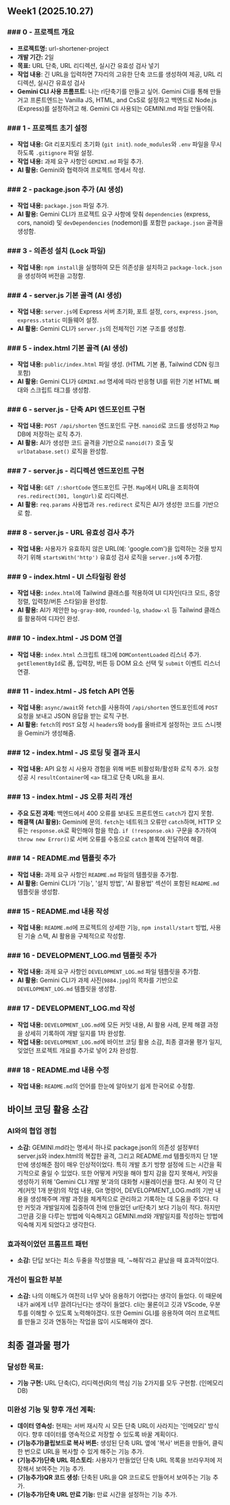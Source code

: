 ## Week1 (2025.10.27)

### ### 0 - 프로젝트 개요 
- **프로젝트명:** url-shortener-project
- **개발 기간:** 2일
- **목표:** URL 단축, URL 리디렉션, 실시간 유효성 검사 넣기
- **작업 내용**: 긴 URL을 입력하면 7자리의 고유한 단축 코드를 생성하여 제공, URL 리디렉션, 실시간 유효성 검사
- **Gemini CLI 사용 프롬프트**: 나는 rl단축기를 만들고 싶어. Gemini Cli를 통해 만들거고 프론트엔드는 Vanilla JS, HTML, and CsS로 설정하고 백엔드로 Node.js (Express)를 설정하려고 해. Gemini Cli 사용되는 GEMINI.md 파일 만들어줘.

### ### 1 - 프로젝트 초기 설정
- **작업 내용:** Git 리포지토리 초기화 (`git init`). `node_modules`와 `.env` 파일을 무시하도록 `.gitignore` 파일 설정.
- **작업 내용:** 과제 요구 사항인 `GEMINI.md` 파일 추가.
- **AI 활용:** Gemini와 협력하여 프로젝트 명세서 작성.

### ### 2 - package.json 추가 (AI 생성)
- **작업 내용:** `package.json` 파일 추가.
- **AI 활용:** Gemini CLI가 프로젝트 요구 사항에 맞춰 `dependencies` (express, cors, nanoid) 및 `devDependencies` (nodemon)를 포함한 `package.json` 골격을 생성함.

### ### 3 - 의존성 설치 (Lock 파일)
- **작업 내용:** `npm install`을 실행하여 모든 의존성을 설치하고 `package-lock.json`을 생성하여 버전을 고정함.

### ### 4 - server.js 기본 골격 (AI 생성)
- **작업 내용:** `server.js`에 Express 서버 초기화, 포트 설정, `cors`, `express.json`, `express.static` 미들웨어 설정.
- **AI 활용:** Gemini CLI가 `server.js`의 전체적인 기본 구조를 생성함.

### ### 5 - index.html 기본 골격 (AI 생성)
- **작업 내용:** `public/index.html` 파일 생성. (HTML 기본 폼, Tailwind CDN 링크 포함)
- **AI 활용:** Gemini CLI가 `GEMINI.md` 명세에 따라 반응형 UI를 위한 기본 HTML 뼈대와 스크립트 태그를 생성함.

### ### 6 - server.js - 단축 API 엔드포인트 구현
- **작업 내용:** `POST /api/shorten` 엔드포인트 구현. `nanoid`로 코드를 생성하고 `Map` DB에 저장하는 로직 추가.
- **AI 활용:** AI가 생성한 코드 골격을 기반으로 `nanoid(7)` 호출 및 `urlDatabase.set()` 로직을 완성함.

### ### 7 - server.js - 리디렉션 엔드포인트 구현
- **작업 내용:** `GET /:shortCode` 엔드포인트 구현. `Map`에서 URL을 조회하여 `res.redirect(301, longUrl)`로 리디렉션.
- **AI 활용:** `req.params` 사용법과 `res.redirect` 로직은 AI가 생성한 코드를 기반으로 함.

### ### 8 - server.js - URL 유효성 검사 추가
- **작업 내용:** 사용자가 유효하지 않은 URL(예: 'google.com')을 입력하는 것을 방지하기 위해 `startsWith('http')` 유효성 검사 로직을 `server.js`에 추가함.

### ### 9 - index.html - UI 스타일링 완성
- **작업 내용:** `index.html`에 Tailwind 클래스를 적용하여 UI 디자인(다크 모드, 중앙 정렬, 입력창/버튼 스타일)을 완성함.
- **AI 활용:** AI가 제안한 `bg-gray-800`, `rounded-lg`, `shadow-xl` 등 Tailwind 클래스를 활용하여 디자인 완성.

### ### 10 - index.html - JS DOM 연결
- **작업 내용:** `index.html` 스크립트 태그에 `DOMContentLoaded` 리스너 추가. `getElementById`로 폼, 입력창, 버튼 등 DOM 요소 선택 및 `submit` 이벤트 리스너 연결.

### ### 11 - index.html - JS fetch API 연동
- **작업 내용:** `async/await`와 `fetch`를 사용하여 `/api/shorten` 엔드포인트에 `POST` 요청을 보내고 JSON 응답을 받는 로직 구현.
- **AI 활용:** `fetch`의 `POST` 요청 시 `headers`와 `body`를 올바르게 설정하는 코드 스니펫을 Gemini가 생성해줌.

### ### 12 - index.html - JS 로딩 및 결과 표시
- **작업 내용:** API 요청 시 사용자 경험을 위해 버튼 비활성화/활성화 로직 추가. 요청 성공 시 `resultContainer`에 `<a>` 태그로 단축 URL을 표시.

### ### 13 - index.html - JS 오류 처리 개선
- **주요 도전 과제:** 백엔드에서 400 오류를 보내도 프론트엔드 `catch`가 잡지 못함.
- **해결책 (AI 활용):** Gemini에 문의. `fetch`는 네트워크 오류만 `catch`하며, HTTP 오류는 `response.ok`로 확인해야 함을 학습. `if (!response.ok)` 구문을 추가하여 `throw new Error()`로 서버 오류를 수동으로 `catch` 블록에 전달하여 해결.

### ### 14 - README.md 템플릿 추가
- **작업 내용:** 과제 요구 사항인 `README.md` 파일의 템플릿을 추가함.
- **AI 활용:** Gemini CLI가 '기능', '설치 방법', 'AI 활용법' 섹션이 포함된 `README.md` 템플릿을 생성함.

### ### 15 - README.md 내용 작성
- **작업 내용:** `README.md`에 프로젝트의 상세한 기능, `npm install/start` 방법, 사용된 기술 스택, AI 활용을 구체적으로 작성함.

### ### 16 - DEVELOPMENT_LOG.md 템플릿 추가
- **작업 내용:** 과제 요구 사항인 `DEVELOPMENT_LOG.md` 파일 템플릿을 추가함.
- **AI 활용:** Gemini CLI가 과제 사진(`9884.jpg`)의 목차를 기반으로 `DEVELOPMENT_LOG.md` 템플릿을 생성함.

### ### 17 - DEVELOPMENT_LOG.md 작성
- **작업 내용:** `DEVELOPMENT_LOG.md`에 모든 커밋 내용, AI 활용 사례, 문제 해결 과정을 상세히 기록하여 개발 일지를 1차 완성함.
- **작업 내용:** `DEVELOPMENT_LOG.md`에 바이브 코딩 활용 소감, 최종 결과물 평가 일지, 잊었던 프로젝트 개요를 추가로 넣어 2차 완성함.

### ### 18 - README.md 내용 수정
- **작업 내용:** `README.md`의 언어를 한눈에 알아보기 쉽게 한국어로 수정함.



## 바이브 코딩 활용 소감

### AI와의 협업 경험
- **소감:** GEMINI.md라는 명세서 하나로 package.json의 의존성 설정부터 server.js와 index.html의 복잡한 골격, 그리고 README.md 템플릿까지 단 1분 만에 생성해준 점이 매우 인상적이었다. 특히 개발 초기 방향 설정에 드는 시간을 획기적으로 줄일 수 있었다. 또한 어떻게 커밋을 해야 할지 감을 잡지 못해서, 커밋을 생성하기 위해 'Gemini CLI 개발 봇'과의 대화형 시뮬레이션을 했다. AI 봇이 각 단계(커밋 1개 분량)의 작업 내용, Git 명령어, DEVELOPMENT_LOG.md의 기반 내용을 생성해주며 개발 과정을 체계적으로 관리하고 기록하는 데 도움을 주었다. 다만 커밋과 개발일지에 집중하여 전에 만들었던 url단축기 보다 기능이 적다. 하지만 그만큼 깃을 다루는 방법에 익숙해지고 GEMINI.md와 개발일지를 작성하는 방법에 익숙해 지게 되었다고 생각한다. 

### 효과적이었던 프롬프트 패턴
- **소감:** 단답 보다는 최소 두줄을 작성했을 때, '~해줘'라고 끝났을 때 효과적이었다.

### 개선이 필요한 부분
- **소감:** 나의 이해도가 여전히 너무 낮아 응용하기 어렵다는 생각이 들었다. 이 때문에 내가 ai에게 너무 끌려다닌다는 생각이 들었다. cli는 물론이고 깃과 VScode, 우분투를 이해할 수 있도록 노력해야겠다. 또한 Gemini GLI를 응용하여 여러 프로젝트를 만들고 깃과 연동하는 작업을 많이 시도해봐야 겠다. 


## 최종 결과물 평가

### 달성한 목표:
- **기능 구현:** URL 단축(C), 리디렉션(R)의 핵심 기능 2가지를 모두 구현함. (인메모리 DB)

### 미완성 기능 및 향후 개선 계획:
- **데이터 영속성:** 현재는 서버 재시작 시 모든 단축 URL이 사라지는 '인메모리' 방식이다. 향후 데이터를 영속적으로 저장할 수 있도록 바꿀 계획이다.
- **(기능추가)클립보드로 복사 버튼:** 생성된 단축 URL 옆에 '복사' 버튼을 만들어, 클릭 한 번으로 URL을 복사할 수 있게 해주는 기능 추가.
- **(기능추가)단축 URL 히스토리:** 사용자가 만들었던 단축 URL 목록을 브라우저에 저장해서 보여주는 기능 추가.
- **(기능추가)QR 코드 생성:** 단축된 URL을 QR 코드로도 만들어서 보여주는 기능 추가.
- **(기능추가)단축 URL 만료 기능:** 만료 시간을 설정하는 기능 추가.
